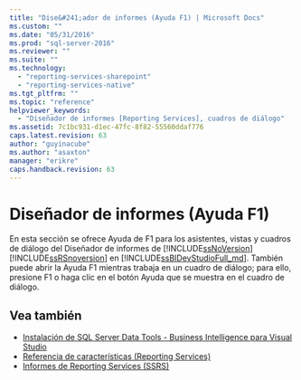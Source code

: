 ```yaml
---
title: "Dise&#241;ador de informes (Ayuda F1) | Microsoft Docs"
ms.custom: ""
ms.date: "05/31/2016"
ms.prod: "sql-server-2016"
ms.reviewer: ""
ms.suite: ""
ms.technology: 
  - "reporting-services-sharepoint"
  - "reporting-services-native"
ms.tgt_pltfrm: ""
ms.topic: "reference"
helpviewer_keywords: 
  - "Diseñador de informes [Reporting Services], cuadros de diálogo"
ms.assetid: 7c1bc931-d1ec-47fc-8f82-55560ddaf776
caps.latest.revision: 63
author: "guyinacube"
ms.author: "asaxton"
manager: "erikre"
caps.handback.revision: 63
---
```

# Dise&#241;ador de informes (Ayuda F1)
  En esta sección se ofrece Ayuda de F1 para los asistentes, vistas y cuadros de diálogo del Diseñador de informes de [!INCLUDE[ssNoVersion](../../includes/ssnoversion-md.md)] [!INCLUDE[ssRSnoversion](../../includes/ssrsnoversion-md.md)] en [!INCLUDE[ssBIDevStudioFull_md](../../includes/ssbidevstudiofull-md.md)]. También puede abrir la Ayuda F1 mientras trabaja en un cuadro de diálogo; para ello, presione F1 o haga clic en el botón Ayuda que se muestra en el cuadro de diálogo.  
  
## Vea también  
+ [Instalación de SQL Server Data Tools - Business Intelligence para Visual Studio](../Topic/Install%20SQL%20Server%20Data%20Tools%20-%20Business%20Intelligence%20for%20Visual%20Studio.md)
+ [Referencia de características (Reporting Services)](../../reporting-services/feature-reference-reporting-services.md)
+ [Informes de Reporting Services (SSRS)](../../reporting-services/reports/reporting-services-reports-ssrs.md) 
   
  
  